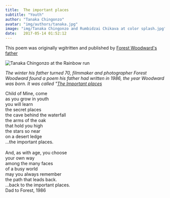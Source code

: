 ```yaml
---
title:  The important places
subtitle: "Youth"
author: "Tanaka Chingonzo"
avatar: "img/authors/tanaka.jpg"
image: "img/Tanaka Chingonzo and Rumbidzai Chikava at color splash.jpg"
date:   2017-05-14 01:52:12
---
```

This poem was originally wgitritten and published by [Forest Woodward's father](https://www.artifactuprising.com/the-important-places)


![Tanaka Chingonzo at the Rainbow run](https://fb-s-c-a.akamaihd.net/h-ak-fbx/v/t1.0-9/18670865_2087418268152130_3420676782666202320_n.jpg?oh=f939192c01e37a488c35b24bfb48da39&oe=5A07D2B4&__gda__=1506199903_cc8f68193b3be161f5fd9d16ae9514a0)

*The winter his father turned 70, filmmaker and photographer Forest Woodward found a poem his father had written in 1986, the year Woodward was born. It was called "[The Important places](https://www.artifactuprising.com/the-important-places)*



Child of Mine, come<br>
as you grow in youth<br>
you will learn<br>
the secret places<br>
the cave behind the waterfall<br>
the arms of the oak<br>
that hold you high<br>
the stars so near<br>
on a desert ledge<br>
...the important places.<br>
<br>
And, as with age, you choose<br>
your own way<br>
among the many faces<br>
of a busy world<br>
may you always remember<br>
the path that leads back.<br>
...back to the important places.<br>
Dad to Forest, 1986<br>
